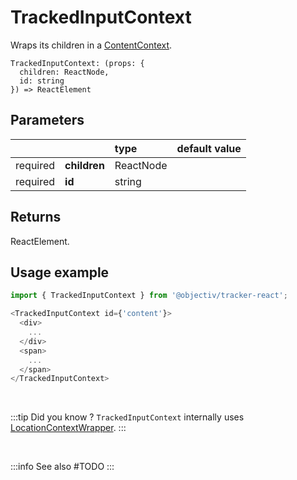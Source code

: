 # TrackedInputContext

Wraps its children in a [ContentContext](/taxonomy/reference/location-contexts/ContentContext.md).

```tsx
TrackedInputContext: (props: { 
  children: ReactNode, 
  id: string
}) => ReactElement
```

## Parameters
|          |              | type      | default value |
|:--------:|:-------------|:----------|:--------------|
| required | **children** | ReactNode |               |
| required | **id**       | string    |               |

## Returns
ReactElement.

## Usage example

```typescript jsx
import { TrackedInputContext } from '@objectiv/tracker-react';
```

```typescript jsx
<TrackedInputContext id={'content'}>
  <div>
    ...
  </div>
  <span>
    ...
  </span>
</TrackedInputContext>
```

<br />

:::tip Did you know ?
`TrackedInputContext` internally uses [LocationContextWrapper](/tracking/react/api-reference/locationWrappers/LocationContextWrapper.md).
:::

<br />

:::info See also
#TODO
:::
